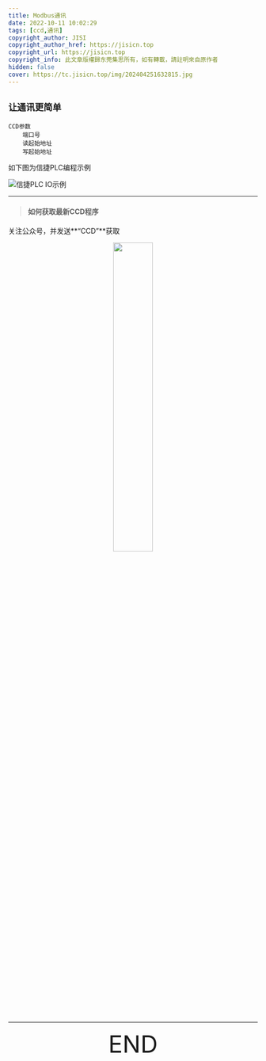 ```yaml
---
title: Modbus通讯
date: 2022-10-11 10:02:29
tags: [ccd,通讯]
copyright_author: JISI
copyright_author_href: https://jisicn.top
copyright_url: https://jisicn.top
copyright_info: 此文章版權歸东莞集思所有，如有轉載，請註明來自原作者
hidden: false
cover: https://tc.jisicn.top/img/202404251632815.jpg
---
```


## `让通讯更简单`

```
CCD参数
	端口号
	读起始地址
	写起始地址
```


如下图为信捷PLC编程示例

![信捷PLC IO示例](https://tc.jisicn.top/img/202404251632858.png)

---

> #### 如何获取最新CCD程序

关注公众号，并发送**“CCD”**获取

<div align="center">
    <img src="https://tc.jisicn.top/img/202404251607047.png" width="40%" height="40%"></img>
</div>


------

<div align='center' ><font size='50'>END</font></div>